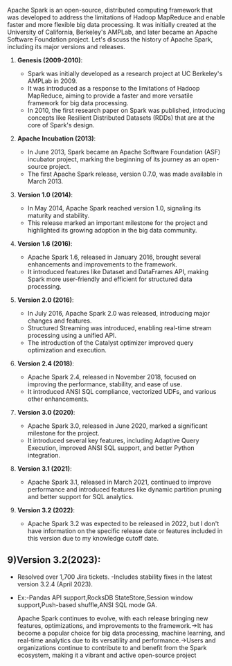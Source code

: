 Apache Spark is an open-source, distributed computing framework that was developed to address the limitations of Hadoop MapReduce and enable faster and more flexible big data processing. It was initially created at the University of California, Berkeley's AMPLab, and later became an Apache Software Foundation project. Let's discuss the history of Apache Spark, including its major versions and releases.

1. **Genesis (2009-2010)**:
   - Spark was initially developed as a research project at UC Berkeley's AMPLab in 2009.
   - It was introduced as a response to the limitations of Hadoop MapReduce, aiming to provide a faster and more versatile framework for big data processing.
   - In 2010, the first research paper on Spark was published, introducing concepts like Resilient Distributed Datasets (RDDs) that are at the core of Spark's design.

2. **Apache Incubation (2013)**:
   - In June 2013, Spark became an Apache Software Foundation (ASF) incubator project, marking the beginning of its journey as an open-source project.
   - The first Apache Spark release, version 0.7.0, was made available in March 2013.

3. **Version 1.0 (2014)**:
   - In May 2014, Apache Spark reached version 1.0, signaling its maturity and stability.
   - This release marked an important milestone for the project and highlighted its growing adoption in the big data community.

4. **Version 1.6 (2016)**:
   - Apache Spark 1.6, released in January 2016, brought several enhancements and improvements to the framework.
   - It introduced features like Dataset and DataFrames API, making Spark more user-friendly and efficient for structured data processing.

5. **Version 2.0 (2016)**:
   - In July 2016, Apache Spark 2.0 was released, introducing major changes and features.
   - Structured Streaming was introduced, enabling real-time stream processing using a unified API.
   - The introduction of the Catalyst optimizer improved query optimization and execution.

6. **Version 2.4 (2018)**:
   - Apache Spark 2.4, released in November 2018, focused on improving the performance, stability, and ease of use.
   - It introduced ANSI SQL compliance, vectorized UDFs, and various other enhancements.

7. **Version 3.0 (2020)**:
   - Apache Spark 3.0, released in June 2020, marked a significant milestone for the project.
   - It introduced several key features, including Adaptive Query Execution, improved ANSI SQL support, and better Python integration.

8. **Version 3.1 (2021)**:
   - Apache Spark 3.1, released in March 2021, continued to improve performance and introduced features like dynamic partition pruning and better support for SQL analytics.

9. **Version 3.2 (2022)**:
   - Apache Spark 3.2 was expected to be released in 2022, but I don't have information on the specific release date or features included in this version due to my knowledge cutoff date.


## 9)Version 3.2(2023):
- Resolved over 1,700 Jira tickets.
-Includes stability fixes in the latest version 3.2.4 (April 2023).
- Ex:-Pandas API support,RocksDB StateStore,Session window support,Push-based shuffle,ANSI SQL mode GA.

  Apache Spark continues to evolve, with each release bringing new features, optimizations, and improvements to the framework.->It has become a popular choice for big data processing, machine learning, and real-time analytics due to its versatility and performance.->Users and organizations continue to contribute to and benefit from the Spark ecosystem, making it a vibrant and active open-source project
